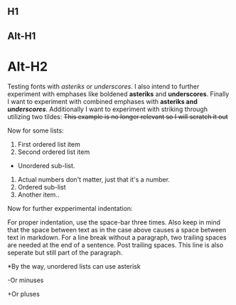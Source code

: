 ## H1

Alt-H1
------

Alt-H2
======

Testing fonts with *asteriks* or _underscores_.
I also intend to further experiment with emphases like boldened **asteriks** and __underscores__.
Finally I want to experiment with combined emphases with **asteriks and _underscores_**.
Additionally I want to experiment with striking through utilizing two tildes: ~~This example is no longer relevant so I will scratch it out~~

Now for some lists:

1. First ordered list item
2. Second ordered list item
  * Unordered sub-list.
1. Actual numbers don't matter, just that it's a number.
  1. Ordered sub-list
4. Another item..

Now for further expperimental indentation:  

For proper indentation, use the space-bar three times. Also keep in mind that the space between text as in the case above causes a space between text in markdown.
For a line break without a paragraph, two trailing spaces are needed at the end of a sentence.  Post trailing spaces.  This line is also seperate but still part of the paragraph.

  *By the way, unordered lists can use asterisk

  -Or minuses

  +Or pluses
